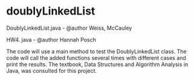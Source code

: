 # doublyLinkedList

DoublyLinkedList.java - @author Weiss, McCauley

HW4. java - @author Hannah Posch

The code will use a main method to test the DoublyLinkedList class.
The code will call the added functions several times with different cases and print the results.
The textbook, Data Structures and Algorithm Analysis in Java, was consulted for this project.
